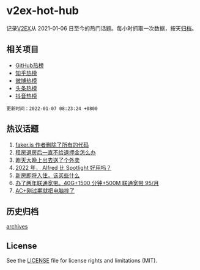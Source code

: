 # v2ex-hot-hub

 记录[V2EX](https://www.v2ex.com/)从 2021-01-06 日至今的热门话题。每小时抓取一次数据，按天[归档](archives)。
 
 ## 相关项目

- [GitHub热榜](https://github.com/snaildev/github-hot-hub)
- [知乎热榜](https://github.com/snaildev/zhihu-hot-hub)
- [微博热榜](https://github.com/snaildev/weibo-hot-hub)
- [头条热榜](https://github.com/snaildev/toutiao-hot-hub)
- [抖音热榜](https://github.com/snaildev/douyin-hot-hub)


 `更新时间：2022-01-07 08:23:24 +0800`

## 热议话题

1. [faker.js 作者删除了所有的代码](https://www.v2ex.com/t/826515)
1. [租房退房后一直不给退押金怎么办](https://www.v2ex.com/t/826511)
1. [昨天大晚上出去送了个外卖](https://www.v2ex.com/t/826500)
1. [2022 年， Alfred 比 Spotlight 好用吗？](https://www.v2ex.com/t/826521)
1. [新房即将入住，该买些什么](https://www.v2ex.com/t/826574)
1. [办了两年联通宽带。40G+1500 分钟+500M 联通宽带 95/月](https://www.v2ex.com/t/826516)
1. [AC+刚过期就把电脑摔了](https://www.v2ex.com/t/826543)

## 历史归档

[archives](archives)

## License

See the [LICENSE](LICENSE) file for license rights and limitations (MIT).
